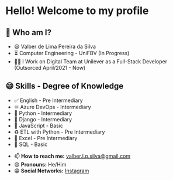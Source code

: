 <!--
### Oiii! Eu sou O Valber Silva


**valbersilva/valbersilva** is a ✨ _special_ ✨ repository because its `README.md` (this file) appears on your GitHub profile.
Here are some ideas to get you started:
- 🔭 I’m currently working on ...
- 🌱 I’m currently learning ...
- 👯 I’m looking to collaborate on ...
- 🤔 I’m looking for help with ...
- 💬 Ask me about ...
- 📫 How to reach me: ...
- 😄 Pronouns: Ele/Dele
- ⚡ Fun fact: ...


---
<div>
  <a href="https://github.com/valbersilva">
  <img height="180em" src="https://github-readme-stats.vercel.app/api?username=valbersilva&show_icons=true&theme=dracula&include_all_commits=true&count_private=true"/>
  <img height="180em" src="https://github-readme-stats.vercel.app/api/top-langs/?username=valbersilva&layout=compact&langs_count=7&theme=dracula"/>
</div>
  

  


<a href="https://github.com/ricarthlima/valbersilva">
  <img align = "left" src="https://github-readme-stats.vercel.app/api?username=valbersilva&show_icons=true" />
</a>
  
<a href="https://github.com/ricarthlima/valbersilva">
  <img align = "right" src="https://github-readme-stats.vercel.app/api/top-langs/?username=valbersilva" />
</a>
-->



# **Hello! Welcome to my profile**

## 🤔 Who am I?

* 😃 Valber de Lima Pereira da Silva
* ⏳ Computer Engineering - UniFBV (In Progress)
* 🧑‍💻 I Work on Digital Team at Unilever as a Full-Stack Developer (Outsorced April/2021 - Now)

## 😄 Skills - Degree of Knowledge

*	✅ English - Pre Intermediary
* ♾️ Azure DevOps - Intermediary
*	🐍 Python - Intermediary
* 🎩 Django - Intermediary
*	🔱 JavaScript - Basic
*	♻️ ETL with Python - Pre Intermediary
*	📅 Excel - Pre Intermediary
*	💾 SQL - Basic


- 📫 **How to reach me:** valber.l.p.silva@gmail.com
- 😄 **Pronouns:** He/Him
- 😁 **Social Networks:** [Instagram](https://www.instagram.com/valberlpsilva/)
